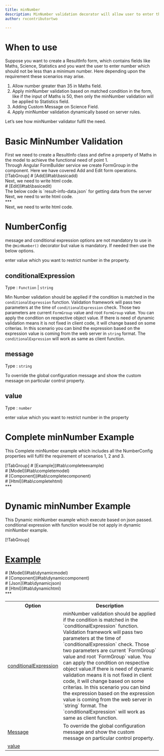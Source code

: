 ```yaml
---
title: minNumber 
description: MinNumber validation decorator will allow user to enter the input greater than the minimum number value parameter.
author: rxcontributortwo

---
```

# When to use
Suppose you want to create a ResultInfo form, which contains fields like Maths, Science, Statistics and you want the user to enter number which should not be less than a minimum number. Here depending upon the requirement these scenarios may arise.
<ol>
	<li>Allow number greater than 35 in Maths field.</li>
	<li>Apply minNumber validation based on matched condition in the form, like if the input of Maths is 50, then only the minNumber validation will be applied to Statistics field.</li>
	<li>Adding Custom Message on Science Field.</li>
	<li>Apply minNumber validation dynamically based on server rules.</li>
</ol>
Let’s see how minNumber validator fulfil the need.

# Basic MinNumber Validation
<data-scope scope="['decorator']">
First we need to create a ResultInfo class and define a property of Maths in the model to achieve the functional need of point 1.
<div component="app-code" key="minNumber-add-model"></div> 
</data-scope>
Through Angular FormBuilder service we create FormGroup in the component.
Here we have covered Add and Edit form operations. 

<data-scope scope="['decorator']">
<div component="app-tabs" key="basic-operations"></div>
[!TabGroup]
# [Add](#tab\basicadd)
<div component="app-code" key="minNumber-add-component"></div> 
Next, we need to write html code.
<div component="app-code" key="minNumber-add-html"></div> 
<div component="app-minNumber-add" title="minNumber Decorator for add Example"></div>
# [Edit](#tab\basicedit)
<div component="app-code" key="minNumber-edit-component"></div>
The below code is `result-info-data.json` for getting data from the server 
<div component="app-code" key="data-minNumber"></div> 
Next, we need to write html code.
<div component="app-code" key="minNumber-edit-html"></div> 
<div component="app-minNumber-add" title="minNumber Decorator for edit Example"></div>
***
</data-scope>

<data-scope scope="['validator','templateDriven']">
<div component="app-code" key="minNumber-add-component"></div> 
Next, we need to write html code.
<div component="app-code" key="minNumber-add-html"></div> 
<div component="app-minNumber-add" title="minNumber Decorator for add Example"></div>
</data-scope>

# NumberConfig 
message and conditional expression options are not mandatory to use in the `@minNumber()` decorator but value is mandatory. If needed then use the below options.

<table class="table table-bordered table-striped">
<tr><th>Option</th><th>Description</th></tr>
<tr><td><a href="#conditionalExpression" (click)='scrollTo("#conditionalExpression")' title="conditionalExpression">conditionalExpression</a></td><td>minNumber validation should be applied if the condition is matched in the `conditionalExpression` function. Validation framework will pass two parameters at the time of `conditionalExpression` check. Those two parameters are current `FormGroup` value and root `FormGroup` value. You can apply the condition on respective object value.If there is need of dynamic validation means it is not fixed in client code, it will change based on some criterias. In this scenario you can bind the expression based on the expression value is coming from the web server in `string` format. The `conditionalExpression` will work as same as client function.</td></tr>
<tr><td><a href="#message" (click)='scrollTo("#message")' title="message">Message</a></td><td>To override the global configuration message and show the custom message on particular control property.</td></tr>
<tr><td><a href="#value" (click)='scrollTo("#value")' title="value">value</a></td> enter value which you want to restrict number in the property.</td></tr>

## conditionalExpression 
Type :  `Function`  |  `string` 

Min Number validation should be applied if the condition is matched in the `conditionalExpression` function. Validation framework will pass two parameters at the time of `conditionalExpression` check. Those two parameters are current `FormGroup` value and root `FormGroup` value. You can apply the condition on respective object value.
If there is need of dynamic validation means it is not fixed in client code, it will change based on some criterias. In this scenario you can bind the expression based on the expression value is coming from the web server in `string` format. The `conditionalExpression` will work as same as client function.
 
<div component="app-note" key="minNumber-conditionalExpressionExampleFunction-model"></div>
<div component="app-code" key="minNumber-conditionalExpressionExampleFunction-model"></div> 
<div component="app-note" key="minNumber-conditionalExpressionExampleString-model"></div> 
<div component="app-code" key="minNumber-conditionalExpressionExampleString-model"></div> 

<div component="app-example-runner" ref-component="app-minNumber-conditionalExpression" title="minNumber decorators with conditionalExpression" key="conditionalExpression"></div>

## message 
Type :  `string` 

To override the global configuration message and show the custom message on particular control property.

<div component="app-code" key="minNumber-messageExample-model"></div> 
<div component="app-example-runner" ref-component="app-minNumber-message" title="minNumber decorators with message" key="message"></div>

## value 
Type :  `number` 

enter value which you want to restrict number in the property

<div component="app-code" key="minNumber-valueExample-model"></div> 
<div component="app-example-runner" ref-component="minNumber-value-value" title="minNumber decorators with value" key="value"></div>

# Complete minNumber Example

This Complete minNumber example which includes all the NumberConfig properties will fulfil the requirement of scenarios 1, 2 and 3.

<div component="app-tabs" key="complete"></div>
[!TabGroup]
# [Example](#tab\completeexample)
<div component="app-minNumber-complete"></div>
<data-scope scope="['decorator']">
# [Model](#tab\completemodel)
<div component="app-code" key="minNumber-complete-model"></div> 
</data-scope>
# [Component](#tab\completecomponent)
<div component="app-code" key="minNumber-complete-component"></div> 
# [Html](#tab\completehtml)
<div component="app-code" key="minNumber-complete-html"></div> 
***

# Dynamic minNumber Example

This Dynamic minNumber example which execute based on json passed. conditional expression with function would be not apply in dynamic minNumber example. 

<div component="app-tabs" key="dynamic"></div>

[!TabGroup]
# [Example](#tab\dynamicexample)
<div component="app-minNumber-dynamic"></div>
<data-scope scope="['decorator']">
# [Model](#tab\dynamicmodel)
<div component="app-code" key="minNumber-dynamic-model"></div>
</data-scope>
# [Component](#tab\dynamiccomponent)
<div component="app-code" key="minNumber-dynamic-component"></div>
# [Json](#tab\dynamicjson)
<div component="app-code" key="minNumber-dynamic-json"></div>
# [Html](#tab\dynamichtml)
<div component="app-code" key="minNumber-dynamic-html"></div> 
***
